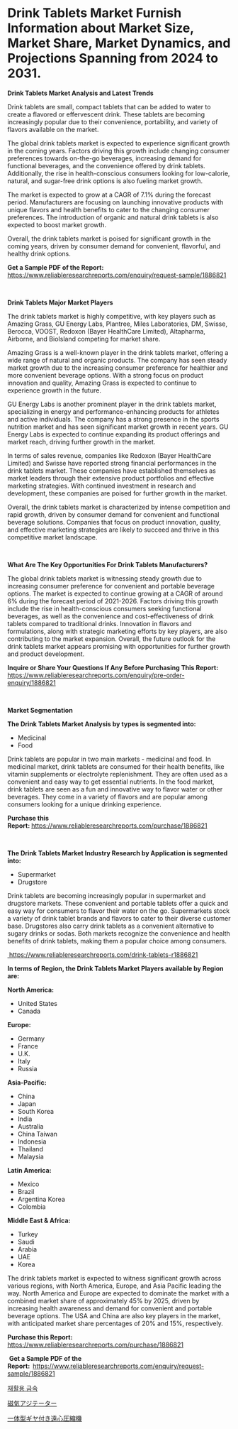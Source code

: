 <p><h1>Drink Tablets Market Furnish Information about Market Size, Market Share, Market Dynamics, and Projections Spanning from 2024 to 2031.</h1></p><p><strong>Drink Tablets Market Analysis and Latest Trends</strong></p>
<p><p>Drink tablets are small, compact tablets that can be added to water to create a flavored or effervescent drink. These tablets are becoming increasingly popular due to their convenience, portability, and variety of flavors available on the market.</p><p>The global drink tablets market is expected to experience significant growth in the coming years. Factors driving this growth include changing consumer preferences towards on-the-go beverages, increasing demand for functional beverages, and the convenience offered by drink tablets. Additionally, the rise in health-conscious consumers looking for low-calorie, natural, and sugar-free drink options is also fueling market growth.</p><p>The market is expected to grow at a CAGR of 7.1% during the forecast period. Manufacturers are focusing on launching innovative products with unique flavors and health benefits to cater to the changing consumer preferences. The introduction of organic and natural drink tablets is also expected to boost market growth.</p><p>Overall, the drink tablets market is poised for significant growth in the coming years, driven by consumer demand for convenient, flavorful, and healthy drink options.</p></p>
<p><strong>Get a Sample PDF of the Report:&nbsp;</strong> <a href="https://www.reliableresearchreports.com/enquiry/request-sample/1886821">https://www.reliableresearchreports.com/enquiry/request-sample/1886821</a></p>
<p>&nbsp;</p>
<p><strong>Drink Tablets Major Market Players</strong></p>
<p><p>The drink tablets market is highly competitive, with key players such as Amazing Grass, GU Energy Labs, Plantree, Miles Laboratories, DM, Swisse, Berocca, VOOST, Redoxon (Bayer HealthCare Limited), Altapharma, Airborne, and BioIsland competing for market share.</p><p>Amazing Grass is a well-known player in the drink tablets market, offering a wide range of natural and organic products. The company has seen steady market growth due to the increasing consumer preference for healthier and more convenient beverage options. With a strong focus on product innovation and quality, Amazing Grass is expected to continue to experience growth in the future.</p><p>GU Energy Labs is another prominent player in the drink tablets market, specializing in energy and performance-enhancing products for athletes and active individuals. The company has a strong presence in the sports nutrition market and has seen significant market growth in recent years. GU Energy Labs is expected to continue expanding its product offerings and market reach, driving further growth in the market.</p><p>In terms of sales revenue, companies like Redoxon (Bayer HealthCare Limited) and Swisse have reported strong financial performances in the drink tablets market. These companies have established themselves as market leaders through their extensive product portfolios and effective marketing strategies. With continued investment in research and development, these companies are poised for further growth in the market.</p><p>Overall, the drink tablets market is characterized by intense competition and rapid growth, driven by consumer demand for convenient and functional beverage solutions. Companies that focus on product innovation, quality, and effective marketing strategies are likely to succeed and thrive in this competitive market landscape.</p></p>
<p>&nbsp;</p>
<p><strong>What Are The Key Opportunities For Drink Tablets Manufacturers?</strong></p>
<p><p>The global drink tablets market is witnessing steady growth due to increasing consumer preference for convenient and portable beverage options. The market is expected to continue growing at a CAGR of around 6% during the forecast period of 2021-2026. Factors driving this growth include the rise in health-conscious consumers seeking functional beverages, as well as the convenience and cost-effectiveness of drink tablets compared to traditional drinks. Innovation in flavors and formulations, along with strategic marketing efforts by key players, are also contributing to the market expansion. Overall, the future outlook for the drink tablets market appears promising with opportunities for further growth and product development.</p></p>
<p><strong>Inquire or Share Your Questions If Any Before Purchasing This Report:</strong> <a href="https://www.reliableresearchreports.com/enquiry/pre-order-enquiry/1886821">https://www.reliableresearchreports.com/enquiry/pre-order-enquiry/1886821</a></p>
<p>&nbsp;</p>
<p><strong>Market Segmentation</strong></p>
<p><strong>The Drink Tablets Market Analysis by types is segmented into:</strong></p>
<p><ul><li>Medicinal</li><li>Food</li></ul></p>
<p><p>Drink tablets are popular in two main markets - medicinal and food. In medicinal market, drink tablets are consumed for their health benefits, like vitamin supplements or electrolyte replenishment. They are often used as a convenient and easy way to get essential nutrients. In the food market, drink tablets are seen as a fun and innovative way to flavor water or other beverages. They come in a variety of flavors and are popular among consumers looking for a unique drinking experience.</p></p>
<p><strong>Purchase this Report:&nbsp;</strong><a href="https://www.reliableresearchreports.com/purchase/1886821">https://www.reliableresearchreports.com/purchase/1886821</a></p>
<p>&nbsp;</p>
<p><strong>The Drink Tablets Market Industry Research by Application is segmented into:</strong></p>
<p><ul><li>Supermarket</li><li>Drugstore</li></ul></p>
<p><p>Drink tablets are becoming increasingly popular in supermarket and drugstore markets. These convenient and portable tablets offer a quick and easy way for consumers to flavor their water on the go. Supermarkets stock a variety of drink tablet brands and flavors to cater to their diverse customer base. Drugstores also carry drink tablets as a convenient alternative to sugary drinks or sodas. Both markets recognize the convenience and health benefits of drink tablets, making them a popular choice among consumers.</p></p>
<p><a href="https://www.reliableresearchreports.com/drink-tablets-r1886821">&nbsp;https://www.reliableresearchreports.com/drink-tablets-r1886821</a></p>
<p><strong>In terms of Region, the Drink Tablets Market Players available by Region are:</strong></p>
<p>
    <p> <strong> North America: </strong>
        <ul>
            <li>United States</li>
            <li>Canada</li>
        </ul>
        </p> 
    <p> <strong> Europe: </strong>
        <ul>
            <li>Germany</li>
            <li>France</li>
            <li>U.K.</li>
            <li>Italy</li>
            <li>Russia</li>
        </ul>
        </p> 
    <p> <strong> Asia-Pacific: </strong>
        <ul>
            <li>China</li>
            <li>Japan</li>
            <li>South Korea</li>
            <li>India</li>
            <li>Australia</li>
            <li>China Taiwan</li>
            <li>Indonesia</li>
            <li>Thailand</li>
            <li>Malaysia</li>
        </ul>
        </p> 
    <p> <strong> Latin America: </strong>
        <ul>
            <li>Mexico</li>
            <li>Brazil</li>
            <li>Argentina Korea</li>
            <li>Colombia</li>
        </ul>
        </p> 
    <p> <strong> Middle East & Africa: </strong>
        <ul>
            <li>Turkey</li>
            <li>Saudi</li>
            <li>Arabia</li>
            <li>UAE</li>
            <li>Korea</li>
        </ul>
    </p>
    </p>
<p><p>The drink tablets market is expected to witness significant growth across various regions, with North America, Europe, and Asia Pacific leading the way. North America and Europe are expected to dominate the market with a combined market share of approximately 45% by 2025, driven by increasing health awareness and demand for convenient and portable beverage options. The USA and China are also key players in the market, with anticipated market share percentages of 20% and 15%, respectively.</p></p>
<p><strong>Purchase this Report: </strong><a href="https://www.reliableresearchreports.com/purchase/1886821">https://www.reliableresearchreports.com/purchase/1886821</a></p>
<p>&nbsp;<strong>Get a Sample PDF of the Report:&nbsp;&nbsp;</strong><a href="https://www.reliableresearchreports.com/enquiry/request-sample/1886821">https://www.reliableresearchreports.com/enquiry/request-sample/1886821</a></p>
<p><strong></strong></p>
<p><p><a href="https://github.com/JonHarrtis67676y/Market-Research-Report-List-1/blob/main/608635116658.md">재활용 금속</a></p><p><a href="https://github.com/MosesSpinka1914/Market-Research-Report-List-1/blob/main/474048118163.md">磁気アジテーター</a></p><p><a href="https://github.com/lababdou/Market-Research-Report-List-3/blob/main/642248218164.md">一体型ギヤ付き遠心圧縮機</a></p></p>